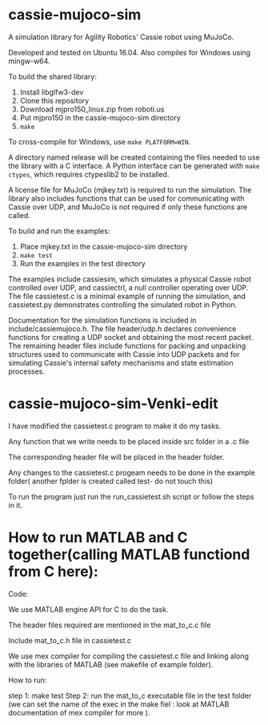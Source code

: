 # cassie-mujoco-sim
A simulation library for Agility Robotics' Cassie robot using MuJoCo.

Developed and tested on Ubuntu 16.04. Also compiles for Windows using mingw-w64.

To build the shared library:
1.  Install libglfw3-dev
2.  Clone this repository
3.  Download mjpro150_linux.zip from roboti.us
4.  Put mjpro150 in the cassie-mujoco-sim directory
5.  `make`

To cross-compile for Windows, use `make PLATFORM=WIN`.

A directory named release will be created containing the files needed to use the library with a C interface. A Python interface can be generated with `make ctypes`, which requires ctypeslib2 to be installed.

A license file for MuJoCo (mjkey.txt) is required to run the simulation. The library also includes functions that can be used for communicating with Cassie over UDP, and MuJoCo is not required if only these functions are called.

To build and run the examples:
1.  Place mjkey.txt in the cassie-mujoco-sim directory
2.  `make test`
3.  Run the examples in the test directory

The examples include cassiesim, which simulates a physical Cassie robot controlled over UDP, and cassiectrl, a null controller operating over UDP. The file cassietest.c is a minimal example of running the simulation, and cassietest.py demonstrates controlling the simulated robot in Python.

Documentation for the simulation functions is included in include/cassiemujoco.h. The file header/udp.h declares convenience functions for creating a UDP socket and obtaining the most recent packet. The remaining header files include functions for packing and unpacking structures used to communicate with Cassie into UDP packets and for simulating Cassie's internal safety mechanisms and state estimation processes.


# cassie-mujoco-sim-Venki-edit

I have modified the cassietest.c program to make it do my tasks.

Any function that we write needs to be placed inside src folder in a .c file

The corresponding header file will be placed in the header folder.

Any changes to the cassietest.c progeam needs to be done in the example folder( another fplder is created called test- do not touch this)
      
To run the program just run the run_cassietest.sh script or follow the steps in it.

# How to run MATLAB and C together(calling MATLAB functiond from C here): 

Code:

We use MATLAB engine API for C to do the task.

The header files required are mentioned in the mat_to_c.c file 

Include mat_to_c.h file in cassietest.c

We use mex compiler for compiling the cassietest.c file and linking along with the libraries of MATLAB (see makefile of example folder).

How to run:

step 1: make test
Step 2: run the mat_to_c executable file in the test folder (we can set the name of the exec in the make fiel : look at MATLAB documentation of mex compiler for           more ).
